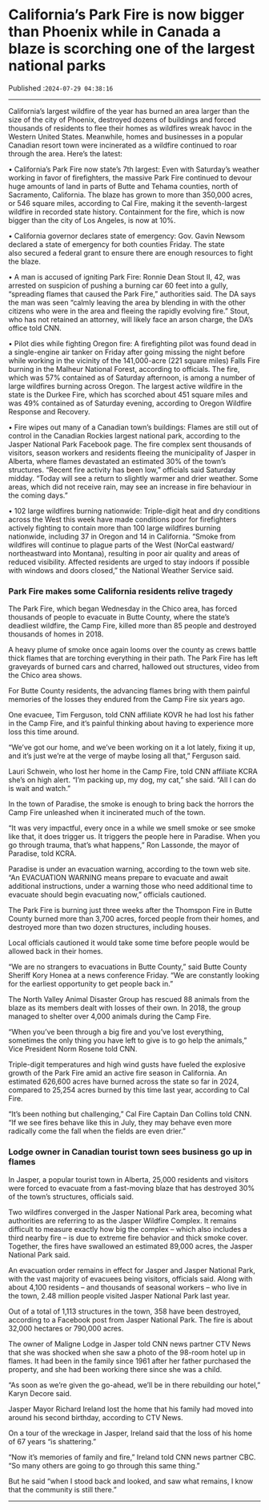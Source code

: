 # California’s Park Fire is now bigger than Phoenix while in Canada a blaze is scorching one of the largest national parks

Published :`2024-07-29 04:38:16`

---

California’s largest wildfire of the year has burned an area larger than the size of the city of Phoenix, destroyed dozens of buildings and forced thousands of residents to flee their homes as wildfires wreak havoc in the Western United States. Meanwhile, homes and businesses in a popular Canadian resort town were incinerated as a wildfire continued to roar through the area. Here’s the latest:

• California’s Park Fire now state’s 7th largest: Even with Saturday’s weather working in favor of firefighters, the massive Park Fire continued to devour huge amounts of land in parts of Butte and Tehama counties, north of Sacramento, California. The blaze has grown to more than 350,000 acres, or 546 square miles, according to Cal Fire, making it the seventh-largest wildfire in recorded state history. Containment for the fire, which is now bigger than the city of Los Angeles, is now at 10%.

• California governor declares state of emergency: Gov. Gavin Newsom declared a state of emergency for both counties Friday. The state also secured a federal grant to ensure there are enough resources to fight the blaze.

• A man is accused of igniting Park Fire: Ronnie Dean Stout II, 42, was arrested on suspicion of pushing a burning car 60 feet into a gully, “spreading flames that caused the Park Fire,” authorities said. The DA says the man was seen “calmly leaving the area by blending in with the other citizens who were in the area and fleeing the rapidly evolving fire.” Stout, who has not retained an attorney, will likely face an arson charge, the DA’s office told CNN.

• Pilot dies while fighting Oregon fire: A firefighting pilot was found dead in a single-engine air tanker on Friday after going missing the night before while working in the vicinity of the 141,000-acre (221 square miles) Falls Fire burning in the Malheur National Forest, according to officials. The fire, which was 57% contained as of Saturday afternoon, is among a number of large wildfires burning across Oregon. The largest active wildfire in the state is the Durkee Fire, which has scorched about 451 square miles and was 49% contained as of Saturday evening, according to Oregon Wildfire Response and Recovery.

• Fire wipes out many of a Canadian town’s buildings: Flames are still out of control in the Canadian Rockies largest national park, according to the Jasper National Park Facebook page. The fire complex sent thousands of visitors, season workers and residents fleeing the municipality of Jasper in Alberta, where flames devastated an estimated 30% of the town’s structures. “Recent fire activity has been low,” officials said Saturday midday. “Today will see a return to slightly warmer and drier weather. Some areas, which did not receive rain, may see an increase in fire behaviour in the coming days.”

• 102 large wildfires burning nationwide: Triple-digit heat and dry conditions across the West this week have made conditions poor for firefighters actively fighting to contain more than 100 large wildfires burning nationwide, including 37 in Oregon and 14 in California. “Smoke from wildfires will continue to plague parts of the West (NorCal eastward/ northeastward into Montana), resulting in poor air quality and areas of reduced visibility. Affected residents are urged to stay indoors if possible with windows and doors closed,” the National Weather Service said.

### Park Fire makes some California residents relive tragedy

The Park Fire, which began Wednesday in the Chico area, has forced thousands of people to evacuate in Butte County, where the state’s deadliest wildfire, the Camp Fire, killed more than 85 people and destroyed thousands of homes in 2018.

A heavy plume of smoke once again looms over the county as crews battle thick flames that are torching everything in their path. The Park Fire has left graveyards of burned cars and charred, hallowed out structures, video from the Chico area shows.

For Butte County residents, the advancing flames bring with them painful memories of the losses they endured from the Camp Fire six years ago.

One evacuee, Tim Ferguson, told CNN affiliate KOVR he had lost his father in the Camp Fire, and it’s painful thinking about having to experience more loss this time around.

“We’ve got our home, and we’ve been working on it a lot lately, fixing it up, and it’s just we’re at the verge of maybe losing all that,” Ferguson said.

Lauri Schwein, who lost her home in the Camp Fire, told CNN affiliate KCRA she’s on high alert. “I’m packing up, my dog, my cat,” she said. “All I can do is wait and watch.”

In the town of Paradise, the smoke is enough to bring back the horrors the Camp Fire unleashed when it incinerated much of the town.

“It was very impactful, every once in a while we smell smoke or see smoke like that, it does trigger us. It triggers the people here in Paradise. When you go through trauma, that’s what happens,” Ron Lassonde, the mayor of Paradise, told KCRA.

Paradise is under an evacuation warning, according to the town web site. “An EVACUATION WARNING means prepare to evacuate and await additional instructions, under a warning those who need additional time to evacuate should begin evacuating now,” officials cautioned.

The Park Fire is burning just three weeks after the Thomspon Fire in Butte County burned more than 3,700 acres, forced people from their homes, and destroyed more than two dozen structures, including houses.

Local officials cautioned it would take some time before people would be allowed back in their homes.

“We are no strangers to evacuations in Butte County,” said Butte County Sheriff Kory Honea at a news conference Friday. “We are constantly looking for the earliest opportunity to get people back in.”

The North Valley Animal Disaster Group has rescued 88 animals from the blaze as its members dealt with losses of their own. In 2018, the group managed to shelter over 4,000 animals during the Camp Fire.

“When you’ve been through a big fire and you’ve lost everything, sometimes the only thing you have left to give is to go help the animals,” Vice President Norm Rosene told CNN.

Triple-digit temperatures and high wind gusts have fueled the explosive growth of the Park Fire amid an active fire season in California. An estimated 626,600 acres have burned across the state so far in 2024, compared to 25,254 acres burned by this time last year, according to Cal Fire.

“It’s been nothing but challenging,” Cal Fire Captain Dan Collins told CNN. “If we see fires behave like this in July, they may behave even more radically come the fall when the fields are even drier.”

### Lodge owner in Canadian tourist town sees business go up in flames

In Jasper, a popular tourist town in Alberta, 25,000 residents and visitors were forced to evacuate from a fast-moving blaze that has destroyed 30% of the town’s structures, officials said.

Two wildfires converged in the Jasper National Park area, becoming what authorities are referring to as the Jasper Wildfire Complex. It remains difficult to measure exactly how big the complex – which also includes a third nearby fire – is due to extreme fire behavior and thick smoke cover. Together, the fires have swallowed an estimated 89,000 acres, the Jasper National Park said.

An evacuation order remains in effect for Jasper and Jasper National Park, with the vast majority of evacuees being visitors, officials said. Along with about 4,100 residents – and thousands of seasonal workers – who live in the town, 2.48 million people visited Jasper National Park last year.

Out of a total of 1,113 structures in the town, 358 have been destroyed, according to a Facebook post from Jasper National Park. The fire is about 32,000 hectares or 790,000 acres.

The owner of Maligne Lodge in Jasper told CNN news partner CTV News that she was shocked when she saw a photo of the 98-room hotel up in flames. It had been in the family since 1961 after her father purchased the property, and she had been working there since she was a child.

“As soon as we’re given the go-ahead, we’ll be in there rebuilding our hotel,” Karyn Decore said.

Jasper Mayor Richard Ireland lost the home that his family had moved into around his second birthday, according to CTV News.

On a tour of the wreckage in Jasper, Ireland said that the loss of his home of 67 years “is shattering.”

“Now it’s memories of family and fire,” Ireland told CNN news partner CBC. “So many others are going to go through this same thing.”

But he said “when I stood back and looked, and saw what remains, I know that the community is still there.”

---

